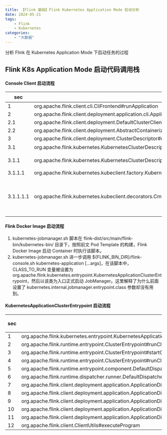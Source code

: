 ```yaml
---
title: 【Flink 基础】Flink Kubernetes Application Mode 启动分析
date: 2024-05-21
tags:
    - Flink
    - Kubernetes
categories:
    - "大数据"
---
```

分析 Flink 在 Kubernetes Application Mode 下启动任务的过程 
<!--more-->
## Flink K8s Application Mode 启动代码调用栈
#### Console Client 启动流程
| sec | 代码 | 作用 |
| --- | --- | --- |
| 1 | org.apache.flink.client.cli.CliFrontend#runApplication |  |
| 2 | org.apache.flink.client.deployment.application.cli.ApplicationClusterDeployer#run |  |
| 2.1 | org.apache.flink.client.deployment.DefaultClusterClientServiceLoader#getClusterClientFactory |  |
| 2.2 | org.apache.flink.client.deployment.AbstractContainerizedClusterClientFactory#getClusterSpecification |  |
| 3 | org.apache.flink.client.deployment.ClusterDescriptor#deployApplicationCluster  | |
| 3.1 | org.apache.flink.kubernetes.KubernetesClusterDescriptor#deployApplicationCluster | 启动 Kubernetes deployment |
| 3.1.1 | org.apache.flink.kubernetes.KubernetesClusterDescriptor#deployClusterInternal | 构建 Jobmanager 的 Container 、Pod Template 和 Deployment，然后下发给 Kubernetes 集群执行 |
| 3.1.1.1 | org.apache.flink.kubernetes.kubeclient.factory.KubernetesJobManagerFactory#buildKubernetesJobManagerSpecification |  |
| 3.1.1.1.1 | org.apache.flink.kubernetes.kubeclient.decorators.CmdJobManagerDecorator#decorateFlinkPod | 设置 Pod 的启动命令 kubernetes-jobmanager.sh kubernetes-application [...kubernetes.jobmanager.entrypoint.args]。在启动 JobManager 的过程中有在配置里设置 kubernetes.internal.jobmanager.entrypoint.class 参数为 org.apache.flink.kubernetes.entrypoint.KubernetesApplicationClusterEntrypoint，但在装饰 JobManager 的 Pod 时并没有用到这项配置。

#### Flink Docker Image 启动流程
1. kubernetes-jobmanager.sh 脚本在 flink-dist/src/main/flink-bin/kubernetes-bin/ 目录下，按照前文 Pod Template 的构建，Flink Docker Image 启动 Container 时执行该脚本。
2. kubernetes-jobmanager.sh 进一步调用 ${FLINK_BIN_DIR}/flink-console.sh kubernetes-application [...args]，在该脚本中，CLASS_TO_RUN 变量被设置为 org.apache.flink.kubernetes.entrypoint.KubernetesApplicationClusterEntrypoint，然后以该类为入口正式启动 JobManager。这里解释了为什么前面设置了 kubernetes.internal.jobmanager.entrypoint.class 参数却没有用到。

#### KubernetesApplicationClusterEntrypoint 启动流程
| sec | 代码 | 作用 |
| --- | --- | --- |
| 1 | org.apache.flink.kubernetes.entrypoint.KubernetesApplicationClusterEntrypoint | |
| 2 | org.apache.flink.runtime.entrypoint.ClusterEntrypoint#runClusterEntrypoint | |
| 3 | org.apache.flink.runtime.entrypoint.ClusterEntrypoint#startCluster | |
| 4 | org.apache.flink.runtime.entrypoint.ClusterEntrypoint#runCluster | |
| 5 | org.apache.flink.runtime.entrypoint.component.DefaultDispatcherResourceManagerComponentFactory#create | |
| 6 | org.apache.flink.runtime.dispatcher.runner.DefaultDispatcherRunnerFactory#createDispatcherRunner | |
| 7 | org.apache.flink.client.deployment.application.ApplicationDispatcherLeaderProcessFactoryFactory#createFactory | |
| 8 | org.apache.flink.client.deployment.application.ApplicationDispatcherGatewayServiceFactory#ApplicationDispatcherGatewayServiceFactory | |
| 9 | org.apache.flink.client.deployment.application.ApplicationDispatcherGatewayServiceFactory#create | |
| 10 | org.apache.flink.client.deployment.application.ApplicationDispatcherBootstrap#ApplicationDispatcherBootstrap | |
| 11 | org.apache.flink.client.deployment.application.ApplicationDispatcherBootstrap#runApplicationEntryPoint | |
| 12 | org.apache.flink.client.ClientUtils#executeProgram | |